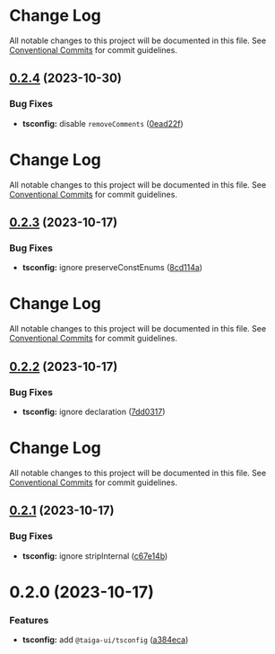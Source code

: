 # Change Log

All notable changes to this project will be documented in this file. See
[Conventional Commits](https://conventionalcommits.org) for commit guidelines.

## [0.2.4](https://github.com/taiga-family/linters/compare/@taiga-ui/tsconfig@0.2.3...@taiga-ui/tsconfig@0.2.4) (2023-10-30)

### Bug Fixes

- **tsconfig:** disable `removeComments`
  ([0ead22f](https://github.com/taiga-family/linters/commit/0ead22f85e94b06c47fe21b337ede9e93a5c8053))

# Change Log

All notable changes to this project will be documented in this file. See
[Conventional Commits](https://conventionalcommits.org) for commit guidelines.

## [0.2.3](https://github.com/taiga-family/linters/compare/@taiga-ui/tsconfig@0.2.2...@taiga-ui/tsconfig@0.2.3) (2023-10-17)

### Bug Fixes

- **tsconfig:** ignore preserveConstEnums
  ([8cd114a](https://github.com/taiga-family/linters/commit/8cd114a0168c863bfb8c42f90f42aa3b2962f902))

# Change Log

All notable changes to this project will be documented in this file. See
[Conventional Commits](https://conventionalcommits.org) for commit guidelines.

## [0.2.2](https://github.com/taiga-family/linters/compare/@taiga-ui/tsconfig@0.2.1...@taiga-ui/tsconfig@0.2.2) (2023-10-17)

### Bug Fixes

- **tsconfig:** ignore declaration
  ([7dd0317](https://github.com/taiga-family/linters/commit/7dd0317b458fee38c0dec956c539f05737c42327))

# Change Log

All notable changes to this project will be documented in this file. See
[Conventional Commits](https://conventionalcommits.org) for commit guidelines.

## [0.2.1](https://github.com/taiga-family/linters/compare/@taiga-ui/tsconfig@0.2.0...@taiga-ui/tsconfig@0.2.1) (2023-10-17)

### Bug Fixes

- **tsconfig:** ignore stripInternal
  ([c67e14b](https://github.com/taiga-family/linters/commit/c67e14bf330cb4a962999db169f49ebddb5e8f8c))

# 0.2.0 (2023-10-17)

### Features

- **tsconfig:** add `@taiga-ui/tsconfig`
  ([a384eca](https://github.com/taiga-family/linters/commit/a384ecac1e036a66d5a7e95f9bb6790f34a592d9))
